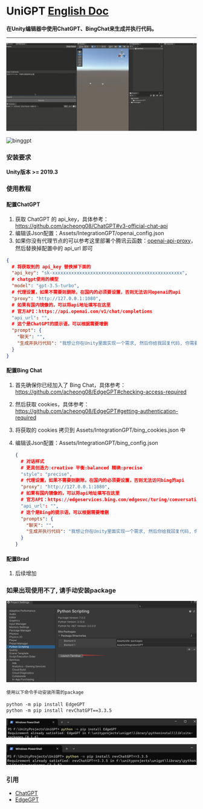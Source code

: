 # UniGPT	[English Doc](https://github.com/tylearymf/UniGPT/blob/main/README_EN.md)

**在Unity编辑器中使用ChatGPT、BingChat来生成并执行代码。**

---

![chatgpt](Screenshots/chatgpt.gif)

![binggpt](Screenshots/binggpt.gif)



### 安装要求

**Unity版本 >= 2019.3**

### 使用教程

#### 配置ChatGPT

1. 获取 ChatGPT 的 api_key，具体参考：https://github.com/acheong08/ChatGPT#v3-official-chat-api
2. 编辑该Json配置：Assets/IntegrationGPT/openai_config.json
3. 如果你没有代理节点的可以参考这里部署个腾讯云函数：[openai-api-proxy](https://github.com/easychen/openai-api-proxy/blob/master/FUNC.md)，然后替换掉配置中的 api_url 即可

```json
{
  # 将获取到的 api_key 替换掉下面的
  "api_key": "sk-xxxxxxxxxxxxxxxxxxxxxxxxxxxxxxxxxxxxxxxxxxxxxxxx",
  # chatgpt使用的模型
  "model": "gpt-3.5-turbo",
  # 代理设置，如果不需要则删除，在国内的必须要设置，否则无法访问openai的api
  "proxy": "http://127.0.0.1:1080",
  # 如果有国内镜像的，可以将api地址填写在这里
  # 官方API：https://api.openai.com/v1/chat/completions
  "api_url": "",
  # 这个是ChatGPT的提示语，可以根据需要增删
  "prompt": {
    "聊天": "",
	"生成并执行代码": "我想让你在Unity里面实现一个需求, 然后你给我回复代码, 你需要将实现逻辑写在TemplateClass中的Test静态方法里面, 我希望我不需要设置任何东西, 只手动调用Test方法后就能得到正确的结果, 我希望你只回复代码, 而不是其他任何内容, 不要注释.\n我的第一个需求是\n"
  }
}
```

#### 配置Bing Chat

1. 首先确保你已经加入了 Bing Chat，具体参考：https://github.com/acheong08/EdgeGPT#checking-access-required

2. 然后获取 cookies，具体参考：https://github.com/acheong08/EdgeGPT#getting-authentication-required

3. 将获取的 cookies 拷贝到 Assets/IntegrationGPT/bing_cookies.json 中

4. 编辑该Json配置：Assets/IntegrationGPT/bing_config.json

   ```json
   {
     # 对话样式
     # 更具创造力:creative 平衡:balanced 精确:precise
     "style": "precise",
     # 代理设置，如果不需要则删除，在国内的必须要设置，否则无法访问bing的api
     "proxy": "http://127.0.0.1:1080",
     # 如果有国内镜像的，可以将api地址填写在这里
     # 官方API：https://edgeservices.bing.com/edgesvc/turing/conversation/create
     "api_url": "",
     # 这个是Bing的提示语，可以根据需要增删
     "prompts": {
       "聊天": "",
       "生成并执行代码": "我想让你在Unity里面实现一个需求, 然后你给我回复代码, 你需要将实现逻辑写在TemplateClass中的Test静态方法里面, 并正确引用命名空间, 我希望我不需要设置任何东西, 只手动调用Test方法后就能得到正确的结果,我希望你只回复代码, 而不是其他任何内容, 不要注释.\n我的第一个需求是\n"
     }
   }
   ```

#### 配置Brad

1. 后续增加





### 如果出现使用不了, 请手动安装package

![image-20230324020733689](Screenshots/image-20230324020733689.png)

```
使用以下命令手动安装所需的package

python -m pip install EdgeGPT
python -m pip install revChatGPT==3.3.5
```

![image-20230324021009501](Screenshots/image-20230324021009501.png)

![image-20230324021128716](Screenshots/image-20230324021128716.png)



### 引用
- [ChatGPT](https://github.com/acheong08/ChatGPT)
- [EdgeGPT](https://github.com/acheong08/EdgeGPT)
